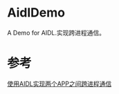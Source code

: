 # AidlDemo

A Demo for AIDL.实现跨进程通信。

# 参考

[使用AIDL实现两个APP之间跨进程通信](https://blog.csdn.net/sjdjdjdjahd/article/details/95352409)
